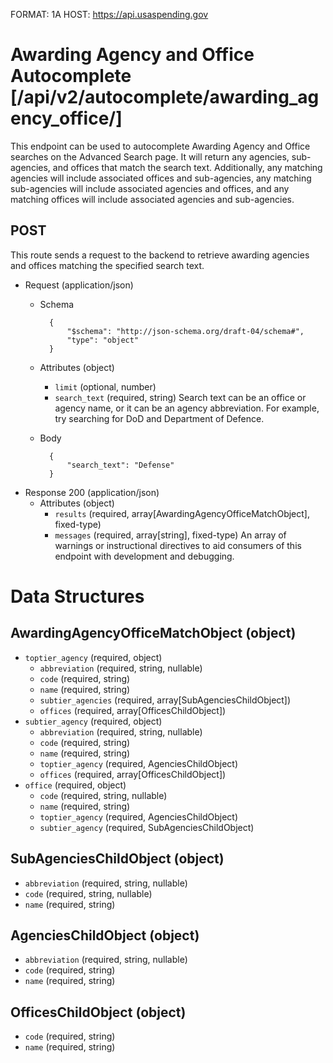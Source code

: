 FORMAT: 1A
HOST: https://api.usaspending.gov

# Awarding Agency and Office Autocomplete [/api/v2/autocomplete/awarding_agency_office/]

This endpoint can be used to autocomplete Awarding Agency and Office searches on the Advanced Search page. It will return
any agencies, sub-agencies, and offices that match the search text. Additionally, any matching agencies will include associated
offices and sub-agencies, any matching sub-agencies will include associated agencies and offices, and any matching offices will include
associated agencies and sub-agencies.

## POST

This route sends a request to the backend to retrieve awarding agencies and offices matching the specified search text.

+ Request (application/json)
    + Schema

            {
                "$schema": "http://json-schema.org/draft-04/schema#",
                "type": "object"
            }

    + Attributes (object)
        + `limit` (optional, number)
        + `search_text` (required, string)
            Search text can be an office or agency name, or it can be an agency abbreviation. For example, try searching for DoD and Department of Defence.
    + Body

            {
                "search_text": "Defense"
            }

+ Response 200 (application/json)
    + Attributes (object)
        + `results` (required, array[AwardingAgencyOfficeMatchObject], fixed-type)
        + `messages` (required, array[string], fixed-type)
        An array of warnings or instructional directives to aid consumers of this endpoint with development and debugging.

# Data Structures

## AwardingAgencyOfficeMatchObject (object)
+ `toptier_agency` (required, object)
    + `abbreviation` (required, string, nullable)
    + `code` (required, string)
    + `name` (required, string)
    + `subtier_agencies` (required, array[SubAgenciesChildObject])
    + `offices` (required, array[OfficesChildObject])
+ `subtier_agency` (required, object)
    + `abbreviation` (required, string, nullable)
    + `code` (required, string)
    + `name` (required, string)
    + `toptier_agency` (required, AgenciesChildObject)
    + `offices` (required, array[OfficesChildObject])
+ `office` (required, object)
    + `code` (required, string, nullable)
    + `name` (required, string)
    + `toptier_agency` (required, AgenciesChildObject)
    + `subtier_agency` (required, SubAgenciesChildObject)

## SubAgenciesChildObject (object)
+ `abbreviation` (required, string, nullable)
+ `code` (required, string, nullable)
+ `name` (required, string)

## AgenciesChildObject (object)
+ `abbreviation` (required, string, nullable)
+ `code` (required, string)
+ `name` (required, string)

## OfficesChildObject (object)
+ `code` (required, string)
+ `name` (required, string)